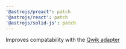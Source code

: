 ```yaml
---
'@astrojs/preact': patch
'@astrojs/react': patch
'@astrojs/solid-js': patch
---
```


Improves compatability with the [Qwik adapter](https://github.com/QwikDev/astro)
